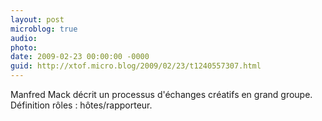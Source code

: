 ```yaml
---
layout: post
microblog: true
audio: 
photo: 
date: 2009-02-23 00:00:00 -0000
guid: http://xtof.micro.blog/2009/02/23/t1240557307.html
---
```

Manfred Mack décrit un processus d'échanges créatifs en grand groupe. Définition rôles : hôtes/rapporteur.
